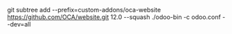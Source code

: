 git subtree add --prefix=custom-addons/oca-website https://github.com/OCA/website.git 12.0 --squash
./odoo-bin -c odoo.conf --dev=all
